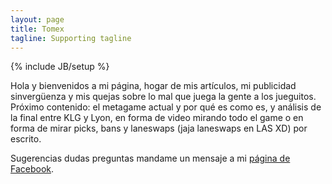 ```yaml
---
layout: page
title: Tomex
tagline: Supporting tagline
---
```

{% include JB/setup %}

Hola y bienvenidos a mi página, hogar de mis artículos, mi publicidad sinvergüenza y mis quejas sobre lo mal que juega la gente a los jueguitos. Próximo contenido: el metagame actual y por qué es como es, y análisis de la final entre KLG y Lyon, en forma de video mirando todo el game o en forma de mirar picks, bans y laneswaps (jaja laneswaps en LAS XD) por escrito.  

Sugerencias dudas preguntas mandame un mensaje a mi <a href="https://www.facebook.com/tomexlol">página de Facebook</a>.